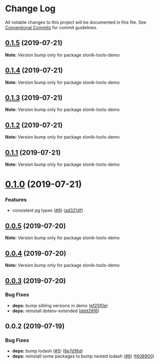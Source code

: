 # Change Log

All notable changes to this project will be documented in this file.
See [Conventional Commits](https://conventionalcommits.org) for commit guidelines.

## [0.1.5](https://github.com/mmkal/slonik-tools/compare/slonik-tools-demo@0.1.4...slonik-tools-demo@0.1.5) (2019-07-21)

**Note:** Version bump only for package slonik-tools-demo





## [0.1.4](https://github.com/mmkal/slonik-tools/compare/slonik-tools-demo@0.1.3...slonik-tools-demo@0.1.4) (2019-07-21)

**Note:** Version bump only for package slonik-tools-demo





## [0.1.3](https://github.com/mmkal/slonik-tools/compare/slonik-tools-demo@0.1.2...slonik-tools-demo@0.1.3) (2019-07-21)

**Note:** Version bump only for package slonik-tools-demo





## [0.1.2](https://github.com/mmkal/slonik-tools/compare/slonik-tools-demo@0.1.1...slonik-tools-demo@0.1.2) (2019-07-21)

**Note:** Version bump only for package slonik-tools-demo





## [0.1.1](https://github.com/mmkal/slonik-tools/compare/slonik-tools-demo@0.1.0...slonik-tools-demo@0.1.1) (2019-07-21)

**Note:** Version bump only for package slonik-tools-demo





# [0.1.0](https://github.com/mmkal/slonik-tools/compare/slonik-tools-demo@0.0.5...slonik-tools-demo@0.1.0) (2019-07-21)


### Features

* consistent pg types ([#9](https://github.com/mmkal/slonik-tools/issues/9)) ([ad3214f](https://github.com/mmkal/slonik-tools/commit/ad3214f))





## [0.0.5](https://github.com/mmkal/slonik-tools/compare/slonik-tools-demo@0.0.4...slonik-tools-demo@0.0.5) (2019-07-20)

**Note:** Version bump only for package slonik-tools-demo





## [0.0.4](https://github.com/mmkal/slonik-tools/compare/slonik-tools-demo@0.0.3...slonik-tools-demo@0.0.4) (2019-07-20)

**Note:** Version bump only for package slonik-tools-demo





## [0.0.3](https://github.com/mmkal/slonik-tools/compare/slonik-tools-demo@0.0.2...slonik-tools-demo@0.0.3) (2019-07-20)


### Bug Fixes

* **deps:** bump sibling versions in demo ([ef25f0e](https://github.com/mmkal/slonik-tools/commit/ef25f0e))
* **deps:** reinstall dotenv-extended ([ddd28f6](https://github.com/mmkal/slonik-tools/commit/ddd28f6))





## 0.0.2 (2019-07-19)


### Bug Fixes

* **deps:** bump lodash ([#5](https://github.com/mmkal/slonik-tools/issues/5)) ([6e7d16d](https://github.com/mmkal/slonik-tools/commit/6e7d16d))
* **deps:** reinstall some packages to bump nested lodash ([#6](https://github.com/mmkal/slonik-tools/issues/6)) ([f408900](https://github.com/mmkal/slonik-tools/commit/f408900))
